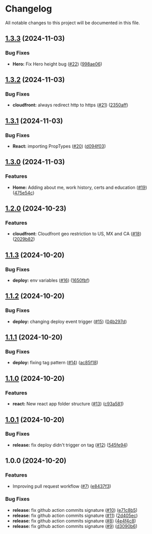 # Changelog

All notable changes to this project will be documented in this file.

## [1.3.3](https://github.com/LuisOsuna117/luisosunadotcom/compare/v1.3.2...v1.3.3) (2024-11-03)


### Bug Fixes

* **Hero:** Fix Hero height bug ([#22](https://github.com/LuisOsuna117/luisosunadotcom/issues/22)) ([998ae06](https://github.com/LuisOsuna117/luisosunadotcom/commit/998ae06f8d2ac9da76422a6c7969b9dbcffbd07c))

## [1.3.2](https://github.com/LuisOsuna117/luisosunadotcom/compare/v1.3.1...v1.3.2) (2024-11-03)


### Bug Fixes

* **cloudfront:** always redirect http to https ([#21](https://github.com/LuisOsuna117/luisosunadotcom/issues/21)) ([2350aff](https://github.com/LuisOsuna117/luisosunadotcom/commit/2350aff3fbcf5139fee1d75e18492e1c3c961910))

## [1.3.1](https://github.com/LuisOsuna117/luisosunadotcom/compare/v1.3.0...v1.3.1) (2024-11-03)


### Bug Fixes

* **React:** importing PropTypes ([#20](https://github.com/LuisOsuna117/luisosunadotcom/issues/20)) ([d094f03](https://github.com/LuisOsuna117/luisosunadotcom/commit/d094f0351a1987ec28ee68f135af43fa6bc8a6ad))

## [1.3.0](https://github.com/LuisOsuna117/luisosunadotcom/compare/v1.2.0...v1.3.0) (2024-11-03)


### Features

* **Home:** Adding about me, work history, certs and  education ([#19](https://github.com/LuisOsuna117/luisosunadotcom/issues/19)) ([475e54c](https://github.com/LuisOsuna117/luisosunadotcom/commit/475e54c5ea82b2220ea34a2ec086d6d0d16b1e73))

## [1.2.0](https://github.com/LuisOsuna117/luisosunadotcom/compare/v1.1.3...v1.2.0) (2024-10-23)


### Features

* **cloudfront:** Cloudfront geo restriction to US, MX and CA ([#18](https://github.com/LuisOsuna117/luisosunadotcom/issues/18)) ([2029b82](https://github.com/LuisOsuna117/luisosunadotcom/commit/2029b82f3927496076462179433141afcdb85861))

## [1.1.3](https://github.com/LuisOsuna117/luisosunadotcom/compare/v1.1.2...v1.1.3) (2024-10-20)


### Bug Fixes

* **deploy:** env variables ([#16](https://github.com/LuisOsuna117/luisosunadotcom/issues/16)) ([1650fbf](https://github.com/LuisOsuna117/luisosunadotcom/commit/1650fbf46732d7b84201fa6e5ac9b010bb679484))

## [1.1.2](https://github.com/LuisOsuna117/luisosunadotcom/compare/v1.1.1...v1.1.2) (2024-10-20)


### Bug Fixes

* **deploy:** changing deploy event trigger ([#15](https://github.com/LuisOsuna117/luisosunadotcom/issues/15)) ([04b297d](https://github.com/LuisOsuna117/luisosunadotcom/commit/04b297d28d613623056d46042f8a7b4e8cf7005a))

## [1.1.1](https://github.com/LuisOsuna117/luisosunadotcom/compare/v1.1.0...v1.1.1) (2024-10-20)


### Bug Fixes

* **deploy:** fixing tag pattern ([#14](https://github.com/LuisOsuna117/luisosunadotcom/issues/14)) ([ac85f18](https://github.com/LuisOsuna117/luisosunadotcom/commit/ac85f182ccda443090017b0eafba3c4f3fb15ace))

## [1.1.0](https://github.com/LuisOsuna117/luisosunadotcom/compare/v1.0.1...v1.1.0) (2024-10-20)


### Features

* **react:** New react app folder structure ([#13](https://github.com/LuisOsuna117/luisosunadotcom/issues/13)) ([c93a581](https://github.com/LuisOsuna117/luisosunadotcom/commit/c93a58125b662c6f02e752fd3e213fe1dad7d568))

## [1.0.1](https://github.com/LuisOsuna117/luisosunadotcom/compare/v1.0.0...v1.0.1) (2024-10-20)


### Bug Fixes

* **release:** fix deploy didn't trigger on tag ([#12](https://github.com/LuisOsuna117/luisosunadotcom/issues/12)) ([545fe94](https://github.com/LuisOsuna117/luisosunadotcom/commit/545fe9480a0934622b0428306bdf24924807c479))

## 1.0.0 (2024-10-20)


### Features

* Improving pull request workflow ([#7](https://github.com/LuisOsuna117/luisosunadotcom/issues/7)) ([e8437f3](https://github.com/LuisOsuna117/luisosunadotcom/commit/e8437f3e2a54533e0dabeb072553831dc27b3cb2))


### Bug Fixes

* **release:** fix github action commits signature ([#10](https://github.com/LuisOsuna117/luisosunadotcom/issues/10)) ([e71c8b5](https://github.com/LuisOsuna117/luisosunadotcom/commit/e71c8b5d0ef46945628a2aeb54296ca35dc8f757))
* **release:** fix github action commits signature ([#11](https://github.com/LuisOsuna117/luisosunadotcom/issues/11)) ([2d405ec](https://github.com/LuisOsuna117/luisosunadotcom/commit/2d405ecad6cc5938a493d6d6a2c10efc0cecab49))
* **release:** fix github action commits signature ([#8](https://github.com/LuisOsuna117/luisosunadotcom/issues/8)) ([4e4f4c8](https://github.com/LuisOsuna117/luisosunadotcom/commit/4e4f4c849fbf138850c4cc269f683a86670dd2a8))
* **release:** fix github action commits signature ([#9](https://github.com/LuisOsuna117/luisosunadotcom/issues/9)) ([d3090b6](https://github.com/LuisOsuna117/luisosunadotcom/commit/d3090b65b43faaa26af70c88f4fabda0c305a2c5))
